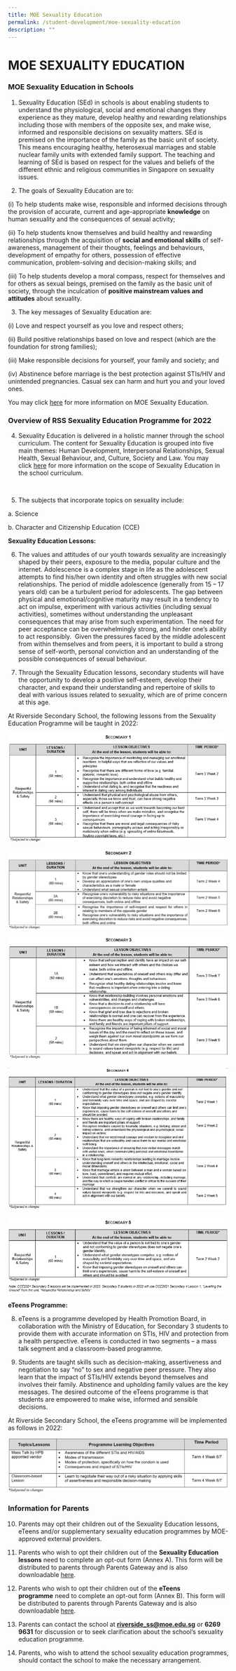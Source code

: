 ```yaml
---
title: MOE Sexuality Education
permalink: /student-development/moe-sexuality-education
description: ""
---
```


MOE SEXUALITY EDUCATION
=======================

  
### MOE Sexuality Education in Schools

1.   Sexuality Education (SEd) in schools is about enabling students to understand the physiological, social and emotional changes they experience as they mature, develop healthy and rewarding relationships including those with members of the opposite sex, and make wise, informed and responsible decisions on sexuality matters. SEd is premised on the importance of the family as the basic unit of society. This means encouraging healthy, heterosexual marriages and stable nuclear family units with extended family support. The teaching and learning of SEd is based on respect for the values and beliefs of the different ethnic and religious communities in Singapore on sexuality issues.
  
  
2.   The goals of Sexuality Education are to:
 
 (i) To help students make wise, responsible and informed decisions through the provision of accurate, current and age-appropriate **knowledge** on human sexuality and the consequences of sexual activity;
 
 (ii) To help students know themselves and build healthy and rewarding relationships through the acquisition of **social and emotional skills** of self-awareness, management of their thoughts, feelings and behaviours, development of empathy for others, possession of effective communication, problem-solving and decision-making skills; and
 
 (iii) To help students develop a moral compass, respect for themselves and for others as sexual beings, premised on the family as the basic unit of society, through the inculcation of **positive mainstream values and attitudes** about sexuality.
 
3.  The key messages of Sexuality Education are:
 
 
 (i) Love and respect yourself as you love and respect others;
 
 (ii) Build positive relationships based on love and respect (which are the foundation for strong families);
 
 (iii) Make responsible decisions for yourself, your family and society; and
 
 (iv) Abstinence before marriage is the best protection against STIs/HIV and unintended pregnancies. Casual sex can harm and hurt you and your loved ones.
 
  

You may click [here](https://www.moe.gov.sg/education/programmes/social-and-emotional-learning/sexuality-education) for more information on MOE Sexuality Education.

### Overview of RSS Sexuality Education Programme for 2022
  

4. Sexuality Education is delivered in a holistic manner through the school curriculum. The content for Sexuality Education is grouped into five main themes: Human Development, Interpersonal Relationships, Sexual Health, Sexual Behaviour, and, Culture, Society and Law. You may click [here](https://www.moe.gov.sg/programmes/sexuality-education/scope-and-teaching-approach) for more information on the scope of Sexuality Education in the school curriculum.

<br>  

5. The subjects that incorporate topics on sexuality include: 

a. Science 

b. Character and Citizenship Education (CCE)

**Sexuality Education Lessons:**

6. The values and attitudes of our youth towards sexuality are increasingly shaped by their peers, exposure to the media, popular culture and the internet. Adolescence is a complex stage in life as the adolescent attempts to find his/her own identity and often struggles with new social relationships. The period of middle adolescence (generally from 15 – 17 years old) can be a turbulent period for adolescents. The gap between physical and emotional/cognitive maturity may result in a tendency to act on impulse, experiment with various activities (including sexual activities), sometimes without understanding the unpleasant consequences that may arise from such experimentation. The need for peer acceptance can be overwhelmingly strong, and hinder one’s ability to act responsibly.  Given the pressures faced by the middle adolescent from within themselves and from peers, it is important to build a strong sense of self-worth, personal conviction and an understanding of the possible consequences of sexual behaviour. 

  

7. Through the Sexuality Education lessons, secondary students will have the opportunity to develop a positive self-esteem, develop their character, and expand their understanding and repertoire of skills to deal with various issues related to sexuality, which are of prime concern at this age.

  

At Riverside Secondary School, the following lessons from the Sexuality Education Programme will be taught in 2022:

![Sexuality Education Programme Secondary 1](/images/SEd_Sec1.png)

![Sexuality Education Programme Secondary 2](/images/SEd_Sec2.png)

![Sexuality Education Programme Secondary 3](/images/SEd_Sec3.png)

![Sexuality Education Programme Secondary 4](/images/SEd_Sec4.png)

![Sexuality Education Programme Secondary 5](/images/SEd_Sec5.png)

**eTeens Programme:** 

8. eTeens is a programme developed by Health Promotion Board, in collaboration with the Ministry of Education, for Secondary 3 students to provide them with accurate information on STIs, HIV and protection from a health perspective. eTeens is conducted in two segments – a mass talk segment and a classroom-based programme.

9. Students are taught skills such as decision-making, assertiveness and negotiation to say “no” to sex and negative peer pressure. They also learn that the impact of STIs/HIV extends beyond themselves and involves their family. Abstinence and upholding family values are the key messages. The desired outcome of the eTeens programme is that students are empowered to make wise, informed and sensible decisions.

  

At Riverside Secondary School, the eTeens programme will be implemented as follows in 2022:

![eTeens programme](/images/eteens1.png)

### Information for Parents

10. Parents may opt their children out of the Sexuality Education lessons, eTeens and/or supplementary sexuality education programmes by MOE-approved external providers. 

  

11. Parents who wish to opt their children out of the **Sexuality Education lessons** need to complete an opt-out form (Annex A). This form will be distributed to parents through Parents Gateway and is also downloadable [here](https://riversidesec.moe.edu.sg/qql/slot/u178/Student%20Development/MOE%20Sexuality%20Education/Annex%20A_Parent%20Opt-out%20Form%202022.pdf).

  

12. Parents who wish to opt their children out of the **eTeens programme** need to complete an opt-out form (Annex B). This form will be distributed to parents through Parents Gateway and is also downloadable [here](https://riversidesec.moe.edu.sg/qql/slot/u178/Student%20Development/MOE%20Sexuality%20Education/Annex%20B_eTeens%20Opt-out%20Form%202022.pdf).

  

13. Parents can contact the school at **riverside_ss@moe.edu.sg** or **6269 9631** for discussion or to seek clarification about the school’s sexuality education programme.

  

14. Parents, who wish to attend the school sexuality education programmes, should contact the school to make the necessary arrangement.